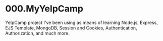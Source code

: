 # 000.MyYelpCamp

YelpCamp project I've been using as means of learning Node.js, Express, EJS Template, MongoDB, Session and Cookies, Authentication, Authorization, and much more.
